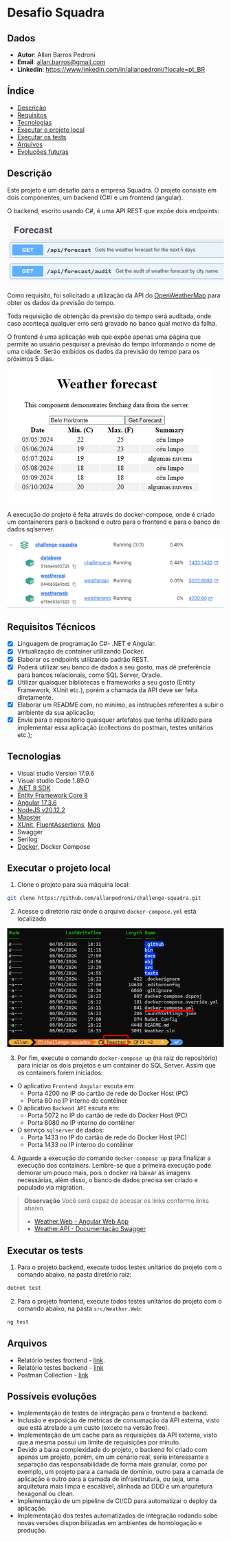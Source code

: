 # Desafio Squadra

## Dados

- **Autor**: Allan Barros Pedroni
- **Email**: <allan.barros@gmail.com>
- **Linkedin**: <https://www.linkedin.com/in/allanpedroni/?locale=pt_BR>

## Índice

- [Descrição](#descrição)
- [Requisitos](#requisitos)
- [Tecnologias](#tecnologias)
- [Executar o projeto local](#executar-o-projeto-local)
- [Executar os tests](#executar-os-tests)
- [Arquivos](#arquivos)
- [Evoluções futuras](#evoluções-futuras)

## Descrição

Este projeto é um desafio para a empresa Squadra. O projeto consiste em dois componentes, um backend (C#) e um frontend (angular).

O backend, escrito usando C#, é uma API REST que expõe dois endpoints:

![Endpoints swagger](docs/endpoints-swagger.png)

Como requisito, foi solicitado a utilização da API do [OpenWeatherMap](https://openweathermap.org/forecast5) para obter os dados da previsão do tempo.

Toda requisição de obtenção da previsão do tempo será auditada, onde caso aconteça qualquer erro será gravado no banco qual motivo da falha.

O frontend é uma aplicação web que expõe apenas uma página que permite ao usuário pesquisar a previsão do tempo informando o nome de uma cidade. Serão exibidos os dados da previsão do tempo para os próximos 5 dias.

![Pagina weather forecast](docs/pagina-weather-forecast.png)

A execução do projeto é feita através do docker-compose, onde é criado um containerers para o backend e outro para o frontend e para o banco de dados sqlserver.

![Docker compose status](docs/docker-compose-status.png)

## Requisitos Técnicos

- [x] Linguagem de programação C#- .NET e Angular.
- [x] Virtualização de container utilizando Docker.
- [x] Elaborar os endpoints utilizando padrão REST.
- [x] Poderá utilizar seu banco de dados a seu gosto, mas dê preferência para bancos relacionais, como SQL Server, Oracle.
- [x] Utilizar quaisquer bibliotecas e frameworks a seu gosto (Entity Framework, XUnit etc.), porém a chamada da API deve ser feita diretamente.
- [x] Elaborar um README com, no mínimo, as instruções referentes a subir o ambiente da sua aplicação;
- [x] Envie para o repositório quaisquer artefatos que tenha utilizado para implementar essa aplicação (collections do postman, testes unitários etc.);

## Tecnologias

- Visual studio Version 17.9.6
- Visual studio Code 1.89.0
- [.NET 8 SDK](https://dotnet.microsoft.com/pt-br/download/dotnet/8.0)
- [Entity Framework Core 8](https://docs.microsoft.com/en-us/ef/core/)
- [Angular 17.3.6](https://angular.io/)
- [NodeJS v20.12.2](https://angular.io/)
- [Mapster](https://github.com/MapsterMapper/Mapster)
- [XUnit](https://nunit.org/), [FluentAssertions](https://fluentassertions.com/), [Moq](https://github.com/moq)
- Swagger
- Serilog
- [Docker](https://www.docker.com/), Docker Compose

## Executar o projeto local

1. Clone o projeto para sua máquina local:

```bash
git clone https://github.com/allanpedroni/challenge-squadra.git
```

2. Acesse o diretório raiz onde o arquivo `docker-compose.yml` está localizado

![Repositório raiz](docs/repositorio-raiz.png)

3. Por fim, execute o comando `docker-compose up` (na raiz do repositório) para iniciar os dois projetos e um container do SQL Server. Assim que os containers forem iniciados:

- O aplicativo `Frontend Angular` escuta em:
  - Porta 4200 no IP do cartão de rede do Docker Host (PC)
  - Porta 80 no IP interno do contêiner
- O aplicativo `Backend API` escuta em:  
  - Porta 5072 no IP do cartão de rede do Docker Host (PC)
  - Porta 8080 no IP interno do contêiner
- O serviço `sqlserver` de dados:
  - Porta 1433 no IP do cartão de rede do Docker Host (PC)
  - Porta 1433 no IP interno do contêiner

4. Aguarde a execução do comando `docker-compose up` para finalizar a execução dos containers. Lembre-se que a primeira execução pode demorar um pouco mais, pois o docker irá baixar as imagens necessárias, além disso, o banco de dados precisa ser criado e populado via migration.

>**Observação** Você será capaz de acessar os links conforme links abaixo.
>
> - [Weather.Web - Angular Web App](http://localhost:4200/)
> - [Weather.API - Documentação Swagger](http://localhost:5072/swagger/index.html)

## Executar os tests

1. Para o projeto backend, execute todos testes unitários do projeto com o comando abaixo, na pasta diretório raiz:

```bash
dotnet test
```

2. Para o projeto frontend, execute todos testes unitários do projeto com o comando abaixo, na pasta `src/Weather.Web`:

```bash
ng test
```

## Arquivos

- Relatório testes frontend - [link](tests/Weather.API.Services.Tests/Coveragereport/index.html).
- Relatório testes backend - [link](src/Weather.Web/coverage/index.html)
- Postman Collection - [link](src/Weather.API/Weather%20API.postman_collection.json)

## Possíveis evoluções

- Implementação de testes de integração para o frontend e backend.
- Inclusão e exposição de métricas de consumação da API externa, visto que está atrelado a um custo (exceto na versão free).
- Implementação de um cache para as requisições da API externa, visto que a mesma possui um limite de requisições por minuto.
- Devido a baixa complexidade do projeto, o backend foi criado com apenas um projeto, porém, em um cenário real, seria interessante a separação das responsabilidade de forma mais granular, como por exemplo, um projeto para a camada de domínio, outro para a camada de aplicação e outro para a camada de infraestrutura, ou seja, uma arquitetura mais limpa e escalável, alinhada ao DDD e um arquitetura hexagonal ou clean.
- Implementação de um pipeline de CI/CD para automatizar o deploy da aplicação.
- Implementação dos testes automatizados de integração rodando sobe novas versões disponibilizadas em ambientes de homologação e produção.
